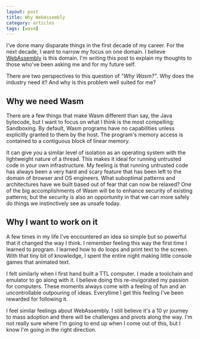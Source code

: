 ```yaml
---
layout: post
title: Why WebAssembly
category: articles
tags: [wasm]
---
```


I've done many disparate things in the first decade of my career. For the next decade, I want to narrow my focus on one domain.
I believe [WebAssembly](https://webassembly.org/) is this domain.
I'm writing this post to explain my thoughts to those who've been asking me and for my future self.

There are two perspectives to this question of *"Why Wasm?"*.
Why does the industry need it?
And why is this problem well suited for me?

## Why we need Wasm

There are a few things that make Wasm different than say, the Java bytecode, but I want to focus on what I think is the most compelling: Sandboxing.
By default, Wasm programs have no capabilities unless explicitly granted to them by the host.
The program's memory access is contained to a contiguous block of linear memory.

It can give you a similar level of isolation as an operating system with the lightweight nature of a thread.
This makes it ideal for running untrusted code in your own infrastructure.
My feeling is that running untrusted code has always been a very hard and scary feature that has been left to the domain of browser and OS engineers.
What suboptimal patterns and architectures have we built based out of fear that can now be relaxed?
One of the big accomplishments of Wasm will be to enhance security of existing patterns; but the security is also an opportunity in that we can more safely do things we instinctively see as unsafe today.

## Why I want to work on it

A few times in my life I've encountered an idea so simple but so powerful that it changed the way I think.
I remember feeling this way the first time I learned to program.
I learned how to do loops and print text to the screen.
With that tiny bit of knowledge, I spent the entire night making little console games that animated text.

I felt similarly when I first hand built a TTL computer. I made a toolchain and emulator to go along with it.
I believe doing this re-invigorated my passion for computers.
These moments always come with a feeling of fun and an uncontrollable outpouring of ideas.
Everytime I get this feeling I've been rewarded for following it.

I feel similar feelings about WebAssembly.
I still believe it's a 10 yr journey to mass adoption and there will be challenges and pivots along the way.
I'm not really sure where I'm going to end up when I come out of this, but I know I'm going in the right direction.


